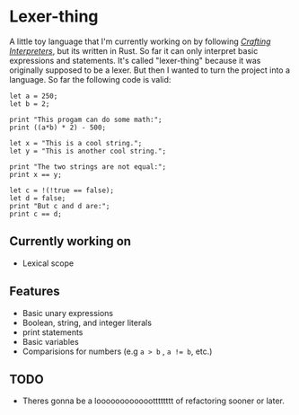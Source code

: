 # Lexer-thing

A little toy language that I'm currently working on by following [*Crafting Interpreters*](https://craftinginterpreters.com/), but its written in Rust. So far it can only interpret basic expressions and statements. It's called "lexer-thing" because it was originally supposed to be a lexer. But then I wanted to turn the project into a language. So far the following code is valid:
```
let a = 250;
let b = 2;

print "This progam can do some math:";
print ((a*b) * 2) - 500;

let x = "This is a cool string.";
let y = "This is another cool string.";

print "The two strings are not equal:";
print x == y;

let c = !(!true == false);
let d = false;
print "But c and d are:";
print c == d;
```

## Currently working on
- Lexical scope
## Features
- Basic unary expressions
- Boolean, string, and integer literals
- print statements
- Basic variables
- Comparisions for numbers (e.g `a > b` , `a != b`, etc.)

## TODO
- Theres gonna be a looooooooooootttttttt of refactoring sooner or later.